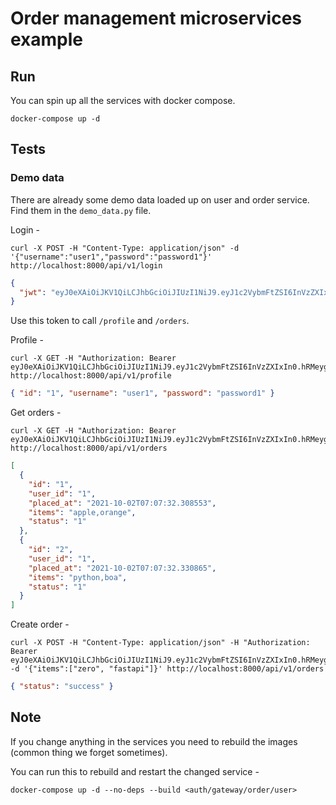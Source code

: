 # Order management microservices example

## Run

You can spin up all the services with docker compose.

```
docker-compose up -d
```

## Tests

### Demo data

There are already some demo data loaded up on user and order service.
Find them in the `demo_data.py` file.

Login -

```
curl -X POST -H "Content-Type: application/json" -d '{"username":"user1","password":"password1"}' http://localhost:8000/api/v1/login
```

```json
{
  "jwt": "eyJ0eXAiOiJKV1QiLCJhbGciOiJIUzI1NiJ9.eyJ1c2VybmFtZSI6InVzZXIxIn0.hRMeygy71XCgnlQlIZU_4iuOSNkvESMMoP9tEpF9Ja0"
}
```

Use this token to call `/profile` and `/orders`.

Profile -

```
curl -X GET -H "Authorization: Bearer eyJ0eXAiOiJKV1QiLCJhbGciOiJIUzI1NiJ9.eyJ1c2VybmFtZSI6InVzZXIxIn0.hRMeygy71XCgnlQlIZU_4iuOSNkvESMMoP9tEpF9Ja0" http://localhost:8000/api/v1/profile
```

```json
{ "id": "1", "username": "user1", "password": "password1" }
```

Get orders -

```
curl -X GET -H "Authorization: Bearer eyJ0eXAiOiJKV1QiLCJhbGciOiJIUzI1NiJ9.eyJ1c2VybmFtZSI6InVzZXIxIn0.hRMeygy71XCgnlQlIZU_4iuOSNkvESMMoP9tEpF9Ja0" http://localhost:8000/api/v1/orders
```

```json
[
  {
    "id": "1",
    "user_id": "1",
    "placed_at": "2021-10-02T07:07:32.308553",
    "items": "apple,orange",
    "status": "1"
  },
  {
    "id": "2",
    "user_id": "1",
    "placed_at": "2021-10-02T07:07:32.330865",
    "items": "python,boa",
    "status": "1"
  }
]
```

Create order -

```
curl -X POST -H "Content-Type: application/json" -H "Authorization: Bearer eyJ0eXAiOiJKV1QiLCJhbGciOiJIUzI1NiJ9.eyJ1c2VybmFtZSI6InVzZXIxIn0.hRMeygy71XCgnlQlIZU_4iuOSNkvESMMoP9tEpF9Ja0" -d '{"items":["zero", "fastapi"]}' http://localhost:8000/api/v1/orders
```

```json
{ "status": "success" }
```

## Note

If you change anything in the services you need to rebuild the images (common thing we forget sometimes).

You can run this to rebuild and restart the changed service -

```
docker-compose up -d --no-deps --build <auth/gateway/order/user>
```
